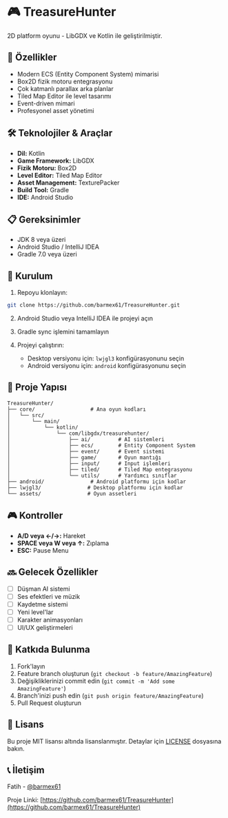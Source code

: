 # 🎮 TreasureHunter

2D platform oyunu - LibGDX ve Kotlin ile geliştirilmiştir.

## 🚀 Özellikler

- Modern ECS (Entity Component System) mimarisi
- Box2D fizik motoru entegrasyonu
- Çok katmanlı parallax arka planlar
- Tiled Map Editor ile level tasarımı
- Event-driven mimari
- Profesyonel asset yönetimi

## 🛠️ Teknolojiler & Araçlar

- **Dil:** Kotlin
- **Game Framework:** LibGDX
- **Fizik Motoru:** Box2D
- **Level Editor:** Tiled Map Editor
- **Asset Management:** TexturePacker
- **Build Tool:** Gradle
- **IDE:** Android Studio

## 📋 Gereksinimler

- JDK 8 veya üzeri
- Android Studio / IntelliJ IDEA
- Gradle 7.0 veya üzeri

## 🔧 Kurulum

1. Repoyu klonlayın:
```bash
git clone https://github.com/barmex61/TreasureHunter.git
```

2. Android Studio veya IntelliJ IDEA ile projeyi açın

3. Gradle sync işlemini tamamlayın

4. Projeyi çalıştırın:
   - Desktop versiyonu için: `lwjgl3` konfigürasyonunu seçin
   - Android versiyonu için: `android` konfigürasyonunu seçin

## 🎯 Proje Yapısı

```
TreasureHunter/
├── core/                  # Ana oyun kodları
│   └── src/
│       └── main/
│           └── kotlin/
│               └── com/libgdx/treasurehunter/
│                   ├── ai/         # AI sistemleri
│                   ├── ecs/        # Entity Component System
│                   ├── event/      # Event sistemi
│                   ├── game/       # Oyun mantığı
│                   ├── input/      # Input işlemleri
│                   ├── tiled/      # Tiled Map entegrasyonu
│                   └── utils/      # Yardımcı sınıflar
├── android/               # Android platformu için kodlar
├── lwjgl3/               # Desktop platformu için kodlar
└── assets/               # Oyun assetleri
```

## 🎮 Kontroller

- **A/D veya ←/→:** Hareket
- **SPACE veya W veya ↑:** Zıplama
- **ESC:** Pause Menu

## 🔜 Gelecek Özellikler

- [ ] Düşman AI sistemi
- [ ] Ses efektleri ve müzik
- [ ] Kaydetme sistemi
- [ ] Yeni level'lar
- [ ] Karakter animasyonları
- [ ] UI/UX geliştirmeleri

## 🤝 Katkıda Bulunma

1. Fork'layın
2. Feature branch oluşturun (`git checkout -b feature/AmazingFeature`)
3. Değişikliklerinizi commit edin (`git commit -m 'Add some AmazingFeature'`)
4. Branch'inizi push edin (`git push origin feature/AmazingFeature`)
5. Pull Request oluşturun

## 📝 Lisans

Bu proje MIT lisansı altında lisanslanmıştır. Detaylar için [LICENSE](LICENSE) dosyasına bakın.

## 📞 İletişim

Fatih - [@barmex61](https://github.com/barmex61)

Proje Linki: [https://github.com/barmex61/TreasureHunter](https://github.com/barmex61/TreasureHunter)
